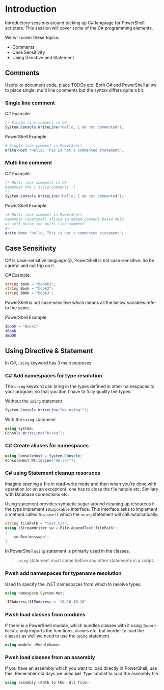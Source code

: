 # Introduction

Introductory sessions around picking up C# language for PowerShell scripters. This session will cover some of the C# programming elements.

We will cover these topics:

* Comments
* Case Sensitivity
* Using Directive and Statement

## Comments

Useful to document code, place TODOs etc. Both C# and PowerShell allow to place single, multi line comments but the syntax differs quite a bit.

### Single line comment

C# Example:

```csharp
// Single line comment in C#
System.Console.WriteLine("Hello, I am not commented");
```

PowerShell Example:

```powershell
# Single line comment in PowerShell
Write-Host "Hello, This is not a commented statement";
```

### Multi line comment

C# Example:

```csharp
/* Multi line comments in C#
Remember the C style comments :)
*/
System.Console.WriteLine("Hello, I am not commented");
```

PowerShell Example:

```powershell
<# Multi line comment in PowerShell
Remember PowerShell allows to embed comment based help
as well using the multi line comment
#>
Write-Host "Hello, This is not a commented statement";
```

## Case Sensitivity

C# is case-sensitive language 😮, PowerShell is not case-sensitive.
So be careful and not trip on it.

C# Example:

```csharp
string book = "boook1";
string Book = "book2";
string BOOK = "book3";
```

PowerShell is not case-sensitive which means all the below variables refer to the same.

PowerShell Example:

```powershell
$book = "Book1"
$BooK
$BOOK
```

## Using Directive & Statement

In C#, `using` keyword has 3 main purposes

### C# Add namespaces for type resolution

The `using` keyword can bring in the types defined in other namespaces to your program, so that you don't have to fully qualify the types.

Without the `using` statement

```csharp
System.Console.WriteLine("No using!");
```

With the `using` statement

```csharp
using System;
Console.WriteLine("Using");
```

### C# Create aliases for namespaces

```csharp
using ConsoleHost = System.Console;
ConsoleHost.WriteLine("Hello!");
```

### C# using Statement cleanup resoruces

Imagine opening a file in read-write mode and then when you're done with operation (or on an exception), one has to close the file handle etc. Similary with Database connections etc.

Using statement provides syntactic sugar around cleaning up resources if the type implement `IDisposable` interface. This interface asks to implement a method called `Dispose()` which the `using` statement will call automatically.

```csharp
string filePath = "test.txt";
using (StreamWriter sw = File.AppendText(filePath))
{  
    sw.Rea(message);
}
```

In PowerShell `using` statement is primarly used in the classes.

> `using` statement must come before any other statements in a script.

### Pwsh add namespaces for typename resolution

Used to specify the .NET namespaces from which to resolve types.

```powershell
using namespace System.Net;

[IPAddress]$IPAddress = '10.10.10.10'
```

### Pwsh load classes from modules

If there is a PowerShell module, which bundles classes with it using `Import-Module` only imports the functions, aliases etc. but inorder to load the classes as well we need to use the `using` statement.

```powershell
using module <ModuleName>
```

### Pwsh load classes from an assembly

If you have an assembly which you want to load directly in PowerShell, use this. Remember old days we used `Add-Type` cmdlet to load the assembly file.

```powershell
using assembly <Path to the .dll file>
```
